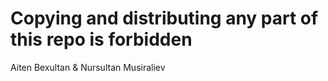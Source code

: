 # Copying and distributing any part of this repo is forbidden
Aiten Bexultan & Nursultan Musiraliev

